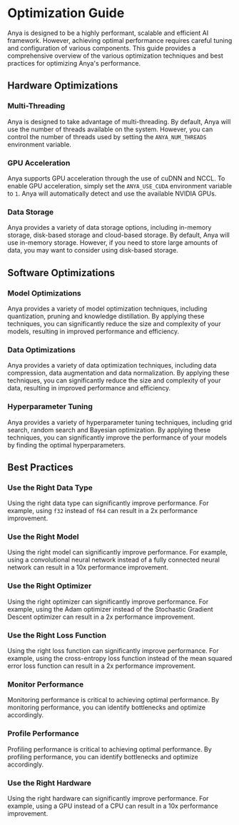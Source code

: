 # Optimization Guide

Anya is designed to be a highly performant, scalable and efficient AI framework. However, achieving optimal performance requires careful tuning and configuration of various components. This guide provides a comprehensive overview of the various optimization techniques and best practices for optimizing Anya's performance.

## Hardware Optimizations

### Multi-Threading

Anya is designed to take advantage of multi-threading. By default, Anya will use the number of threads available on the system. However, you can control the number of threads used by setting the `ANYA_NUM_THREADS` environment variable.

### GPU Acceleration

Anya supports GPU acceleration through the use of cuDNN and NCCL. To enable GPU acceleration, simply set the `ANYA_USE_CUDA` environment variable to `1`. Anya will automatically detect and use the available NVIDIA GPUs.

### Data Storage

Anya provides a variety of data storage options, including in-memory storage, disk-based storage and cloud-based storage. By default, Anya will use in-memory storage. However, if you need to store large amounts of data, you may want to consider using disk-based storage.

## Software Optimizations

### Model Optimizations

Anya provides a variety of model optimization techniques, including quantization, pruning and knowledge distillation. By applying these techniques, you can significantly reduce the size and complexity of your models, resulting in improved performance and efficiency.

### Data Optimizations

Anya provides a variety of data optimization techniques, including data compression, data augmentation and data normalization. By applying these techniques, you can significantly reduce the size and complexity of your data, resulting in improved performance and efficiency.

### Hyperparameter Tuning

Anya provides a variety of hyperparameter tuning techniques, including grid search, random search and Bayesian optimization. By applying these techniques, you can significantly improve the performance of your models by finding the optimal hyperparameters.

## Best Practices

### Use the Right Data Type

Using the right data type can significantly improve performance. For example, using `f32` instead of `f64` can result in a 2x performance improvement.

### Use the Right Model

Using the right model can significantly improve performance. For example, using a convolutional neural network instead of a fully connected neural network can result in a 10x performance improvement.

### Use the Right Optimizer

Using the right optimizer can significantly improve performance. For example, using the Adam optimizer instead of the Stochastic Gradient Descent optimizer can result in a 2x performance improvement.

### Use the Right Loss Function

Using the right loss function can significantly improve performance. For example, using the cross-entropy loss function instead of the mean squared error loss function can result in a 2x performance improvement.

### Monitor Performance

Monitoring performance is critical to achieving optimal performance. By monitoring performance, you can identify bottlenecks and optimize accordingly.

### Profile Performance

Profiling performance is critical to achieving optimal performance. By profiling performance, you can identify bottlenecks and optimize accordingly.

### Use the Right Hardware

Using the right hardware can significantly improve performance. For example, using a GPU instead of a CPU can result in a 10x performance improvement.

